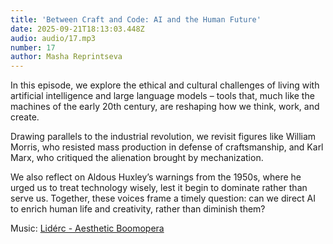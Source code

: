 ```yaml
---
title: 'Between Craft and Code: AI and the Human Future'
date: 2025-09-21T18:13:03.448Z
audio: audio/17.mp3
number: 17
author: Masha Reprintseva
---
```


In this episode, we explore the ethical and cultural challenges of living with artificial intelligence and large language models – tools that, much like the machines of the early 20th century, are reshaping how we think, work, and create.

Drawing parallels to the industrial revolution, we revisit figures like William Morris, who resisted mass production in defense of craftsmanship, and Karl Marx, who critiqued the alienation brought by mechanization.

We also reflect on Aldous Huxley’s warnings from the 1950s, where he urged us to treat technology wisely, lest it begin to dominate rather than serve us. Together, these voices frame a timely question: can we direct AI to enrich human life and creativity, rather than diminish them?

Music: [Lidérc - Aesthetic Boomopera](https://pixabay.com/music/beats-aesthetic-boomopera-podcast-lofi-lounge-intro-music-15s-seconds-149967/)
